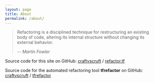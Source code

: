 ```yaml
---
layout: page
title: About
permalink: /about/
---
```


> Refactoring is a disciplined technique for restructuring an existing body of code, altering its internal structure without changing its external behavior. 
>
> -- <cite>Martin Fowler</cite>


Source code for this site on GitHub:
[craftvscruft](https://github.com/craftvscruft) /
[refactor.tf](https://github.com/craftvscruft/refactor.tf)


Source code for the automated refactoring tool __tfrefactor__ on GitHub:
[craftvscruft](https://github.com/craftvscruft) /
[tfrefactor](https://github.com/jekyll/tfrefactor)

